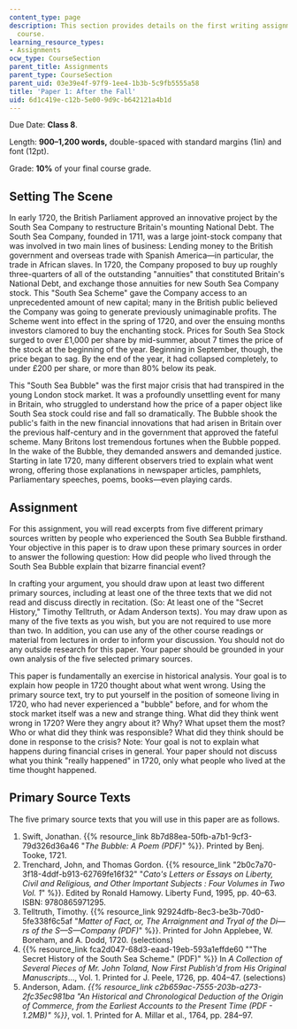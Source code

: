 ```yaml
---
content_type: page
description: This section provides details on the first writing assignment for the
  course.
learning_resource_types:
- Assignments
ocw_type: CourseSection
parent_title: Assignments
parent_type: CourseSection
parent_uid: 03e39e4f-97f9-1ee4-1b3b-5c9fb5555a58
title: 'Paper 1: After the Fall'
uid: 6d1c419e-c12b-5e00-9d9c-b642121a4b1d
---
```


Due Date: **Class 8**.

Length: **900–1,200 words,** double-spaced with standard margins (1in) and font (12pt).

Grade: **10%** of your final course grade.

Setting The Scene
-----------------

In early 1720, the British Parliament approved an innovative project by the South Sea Company to restructure Britain's mounting National Debt. The South Sea Company, founded in 1711, was a large joint-stock company that was involved in two main lines of business: Lending money to the British government and overseas trade with Spanish America—in particular, the trade in African slaves. In 1720, the Company proposed to buy up roughly three-quarters of all of the outstanding "annuities" that constituted Britain's National Debt, and exchange those annuities for new South Sea Company stock. This "South Sea Scheme" gave the Company access to an unprecedented amount of new capital; many in the British public believed the Company was going to generate previously unimaginable profits. The Scheme went into effect in the spring of 1720, and over the ensuing months investors clamored to buy the enchanting stock. Prices for South Sea Stock surged to over £1,000 per share by mid-summer, about 7 times the price of the stock at the beginning of the year. Beginning in September, though, the price began to sag. By the end of the year, it had collapsed completely, to under £200 per share, or more than 80% below its peak.

This "South Sea Bubble" was the first major crisis that had transpired in the young London stock market. It was a profoundly unsettling event for many in Britain, who struggled to understand how the price of a paper object like South Sea stock could rise and fall so dramatically. The Bubble shook the public's faith in the new financial innovations that had arisen in Britain over the previous half-century and in the government that approved the fateful scheme. Many Britons lost tremendous fortunes when the Bubble popped. In the wake of the Bubble, they demanded answers and demanded justice. Starting in late 1720, many different observers tried to explain what went wrong, offering those explanations in newspaper articles, pamphlets, Parliamentary speeches, poems, books—even playing cards.

Assignment
----------

For this assignment, you will read excerpts from five different primary sources written by people who experienced the South Sea Bubble firsthand. Your objective in this paper is to draw upon these primary sources in order to answer the following question: How did people who lived through the South Sea Bubble explain that bizarre financial event?

In crafting your argument, you should draw upon at least two different primary sources, including at least one of the three texts that we did not read and discuss directly in recitation. (So: At least one of the "Secret History," Timothy Telltruth, or Adam Anderson texts). You may draw upon as many of the five texts as you wish, but you are not required to use more than two. In addition, you can use any of the other course readings or material from lectures in order to inform your discussion. You should not do any outside research for this paper. Your paper should be grounded in your own analysis of the five selected primary sources.

This paper is fundamentally an exercise in historical analysis. Your goal is to explain how people in 1720 thought about what went wrong. Using the primary source text, try to put yourself in the position of someone living in 1720, who had never experienced a "bubble" before, and for whom the stock market itself was a new and strange thing. What did they think went wrong in 1720? Were they angry about it? Why? What upset them the most? Who or what did they think was responsible? What did they think should be done in response to the crisis? Note: Your goal is not to explain what happens during financial crises in general. Your paper should not discuss what you think "really happened" in 1720, only what people who lived at the time thought happened.

Primary Source Texts
--------------------

The five primary source texts that you will use in this paper are as follows.

1.  Swift, Jonathan. {{% resource_link 8b7d88ea-50fb-a7b1-9cf3-79d326d36a46 "_The Bubble: A Poem (PDF)_" %}}. Printed by Benj. Tooke, 1721.
2.  Trenchard, John, and Thomas Gordon. {{% resource_link "2b0c7a70-3f18-4ddf-b913-62769fe16f32" "_Cato's Letters or Essays on Liberty, Civil and Religious, and Other Important Subjects : Four Volumes in Two Vol. 1_" %}}. Edited by Ronald Hamowy. Liberty Fund, 1995, pp. 40–63. ISBN: 9780865971295.
3.  Telltruth, Timothy. {{% resource_link 92924dfb-8ec3-be3b-70d0-5fe338f6c5af "_Matter of Fact, or, The Arraignment and Tryal of the Di—rs of the S—S—Company (PDF)_" %}}. Printed for John Applebee, W. Boreham, and A. Dodd, 1720. (selections)
4.  {{% resource_link fca2d047-68d3-eaad-19eb-593a1effde60 "\"The Secret History of the South Sea Scheme.\" (PDF)" %}} In _A Collection of Several Pieces of Mr. John Toland, Now First Publish'd from His Original Manuscripts_…, Vol. 1. Printed for J. Peele, 1726, pp. 404–47. (selections)
5.  Anderson, Adam. _{{% resource_link c2b659ac-7555-203b-a273-2fc35ec981ba "An Historical and Chronological Deduction of the Origin of Commerce, from the Earliest Accounts to the Present Time (PDF - 1.2MB)" %}}_, vol. 1. Printed for A. Millar et al., 1764, pp. 284–97.